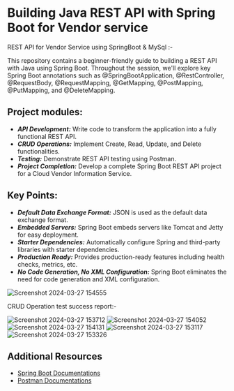 # Building Java REST API with Spring Boot for Vendor service
REST API for Vendor Service using SpringBoot & MySql  :-

This repository contains a beginner-friendly guide to building a REST API with Java using Spring Boot. Throughout the session, we'll explore key Spring Boot annotations such as @SpringBootApplication, @RestController, @RequestBody, @RequestMapping, @GetMapping, @PostMapping, @PutMapping, and @DeleteMapping.

## Project modules:

- ***API Development:*** Write code to transform the application into a fully functional REST API.
- ***CRUD Operations:*** Implement Create, Read, Update, and Delete functionalities.
- ***Testing:*** Demonstrate REST API testing using Postman.
- ***Project Completion:*** Develop a complete Spring Boot REST API project for a Cloud Vendor Information Service.

## Key Points:

- ***Default Data Exchange Format:*** JSON is used as the default data exchange format.
- ***Embedded Servers:*** Spring Boot embeds servers like Tomcat and Jetty for easy deployment.
- ***Starter Dependencies:*** Automatically configure Spring and third-party libraries with starter dependencies.
- ***Production Ready:*** Provides production-ready features including health checks, metrics, etc.
- ***No Code Generation, No XML Configuration:*** Spring Boot eliminates the need for code generation and XML configuration.


![Screenshot 2024-03-27 154555](https://github.com/itsdlhqcp/VendorApi/assets/95963252/6bc9ed00-b3ce-4be8-bd8c-1702a4b1efb2)

CRUD Operation test success report:-

![Screenshot 2024-03-27 153712](https://github.com/itsdlhqcp/VendorApi/assets/95963252/931ed789-6388-407a-a903-9b99c79ab8f5)
![Screenshot 2024-03-27 154052](https://github.com/itsdlhqcp/VendorApi/assets/95963252/059b705e-067d-4cbf-9f21-278903687aa1)
![Screenshot 2024-03-27 154131](https://github.com/itsdlhqcp/VendorApi/assets/95963252/b32e0566-9d0a-4939-a985-3ddeacceb99f)
![Screenshot 2024-03-27 153117](https://github.com/itsdlhqcp/VendorApi/assets/95963252/53536697-b31b-4ba7-a3c1-6ddcd1542288)
![Screenshot 2024-03-27 153326](https://github.com/itsdlhqcp/VendorApi/assets/95963252/b3b9f322-335a-476a-aff7-b4753ae87f50)

## Additional Resources

- [Spring Boot Documentations](https://spring.io/projects/spring-boot)
- [Postman Documentations](https://learning.postman.com/docs/introduction/overview/)
